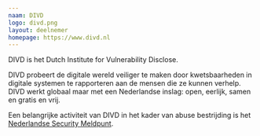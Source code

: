 ```yaml
---
naam: DIVD
logo: divd.png
layout: deelnemer
homepage: https://www.divd.nl
---
```

DIVD is het Dutch Institute for Vulnerability Disclose. 

DIVD probeert de digitale wereld veiliger te maken door kwetsbaarheden in digitale systemen te rapporteren aan de mensen die ze kunnen verhelp. DIVD werkt globaal maar met een Nederlandse inslag: open, eerlijk, samen en gratis en vrij.

Een belangrijke activiteit van DIVD in het kader van abuse bestrijding is het [Nederlandse Security Meldpunt](https://www.securitymeldpunt.nl).